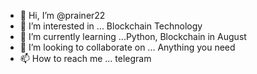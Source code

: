- 👋 Hi, I’m @prainer22
- 👀 I’m interested in ... Blockchain Technology
- 🌱 I’m currently learning ...Python, Blockchain in August
- 💞️ I’m looking to collaborate on ... Anything you need
- 📫 How to reach me ... telegram 

<!---
prainer22/prainer22 is a ✨ special ✨ repository because its `README.md` (this file) appears on your GitHub profile.
You can click the Preview link to take a look at your changes.
--->
